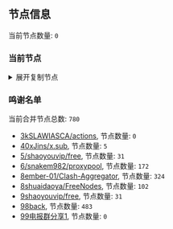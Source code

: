 
## 节点信息
当前节点数量: `0`
### 当前节点
<details>
  <summary>展开复制节点</summary>

    

</details>

### 鸣谢名单
当前合并节点总数: `780`
- [3kSLAWIASCA/actions](https://github.com/kSLAWIASCA/actions), 节点数量: `0`
- [40xJins/x.sub](https://github.com/0xJins/x.sub), 节点数量: `5`
- [5/shaoyouvip/free](https://github.com/shaoyouvip/free), 节点数量: `31`
- [6/snakem982/proxypool](https://github.com/snakem982/proxypool), 节点数量: `172`
- [8ember-01/Clash-Aggregator](https://github.com/ember-01/Clash-Aggregator), 节点数量: `324`
- [8shuaidaoya/FreeNodes](https://github.com/shuaidaoya/FreeNodes), 节点数量: `102`
- [9shaoyouvip/free](https://github.com/shaoyouvip/free), 节点数量: `31`
- [98back](https://github.com/firefoxmmx2/v2rayshare_subcription), 节点数量: `483`
- [99电报群分享1](https://github.com/cdddbc/getAirport), 节点数量: `0`


